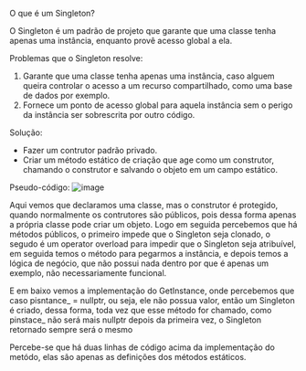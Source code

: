 O que é um Singleton?

O Singleton é um padrão de projeto que garante que uma classe tenha apenas uma instância, enquanto provê acesso global a ela.

Problemas que o Singleton resolve:

1. Garante que uma classe tenha apenas uma instância, caso alguem queira controlar o acesso a um recurso compartilhado, como uma base de dados por exemplo.
2. Fornece um ponto de acesso global para aquela instância sem o perigo da instância ser sobrescrita por outro código.

Solução:

 - Fazer um contrutor padrão privado.
 - Criar um método estático de criação que age como um construtor, chamando o construtor e salvando o objeto em um campo estático.
 


 Pseudo-código:
![image](https://github.com/MonoHenry/engsoftdesign/assets/142462239/54a8d56d-3d7e-4962-b9db-88752d811d5c)

Aqui vemos que declaramos uma classe, mas o construtor é protegido, quando normalmente os contrutores são públicos, pois dessa forma apenas a própria classe pode criar um objeto.
Logo em seguida percebemos que há métodos públicos, o primeiro impede que o Singleton seja clonado, o segudo é  um operator overload para impedir que o Singleton seja atribuível, em seguida temos o método para pegarmos a instância, e depois temos a lógica de negócio, que não possui nada dentro por que é apenas um exemplo, não necessariamente funcional.

E em baixo vemos a implementação do GetInstance, onde percebemos que caso pisntance_ = nullptr, ou seja, ele não possua valor, então um Singleton é criado, dessa forma, toda vez que esse método for chamado, como pinstace_ não será mais nullptr depois da primeira vez, o Singleton retornado sempre será o mesmo

Percebe-se que há duas linhas de código acima da implementação do metódo, elas são apenas as definições dos métodos estáticos.

